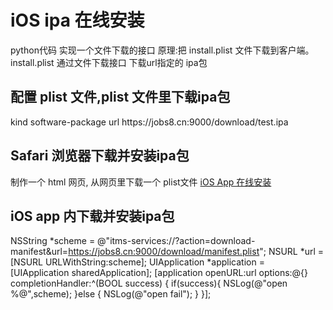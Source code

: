 # iOS ipa 在线安装

python代码 实现一个文件下载的接口
原理:把 install.plist 文件下载到客户端。 install.plist 通过文件下载接口 下载url指定的 ipa包

## 配置 plist 文件,plist 文件里下载ipa包

<dict>
    <key>kind</key>
    <string>software-package</string>
    <key>url</key>
    <string>https://jobs8.cn:9000/download/test.ipa</string>
</dict>

## Safari 浏览器下载并安装ipa包

制作一个 html 网页, 从网页里下载一个 plist文件
<a class="blink ios" href="itms-services://?action=download-manifest&url=https://jobs8.cn:9000/download/manifest.plist">
    iOS App 在线安装
</a>

## iOS app 内下载并安装ipa包

NSString *scheme = @"itms-services://?action=download-manifest&url=https://jobs8.cn:9000/download/manifest.plist";
NSURL *url = [NSURL URLWithString:scheme];
UIApplication *application = [UIApplication sharedApplication];
[application openURL:url options:@{} completionHandler:^(BOOL success) {
        if(success){
            NSLog(@"open %@",scheme);
        }else {
            NSLog(@"open fail");
        }
}];

